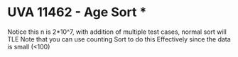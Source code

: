 # UVA 11462 - Age Sort *
Notice this n is 2*10^7, with addition of multiple test cases, normal sort will TLE
Note that you can use counting Sort to do this Effectively since the data is small (<100)

